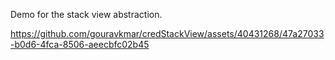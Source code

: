 
Demo for the stack view abstraction. 

https://github.com/gouravkmar/credStackView/assets/40431268/47a27033-b0d6-4fca-8506-aeecbfc02b45
